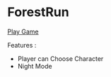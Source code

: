 # ForestRun
[Play Game](https://prmane03.github.io/ForestRun/)

Features :
* Player can Choose Character
* Night Mode
